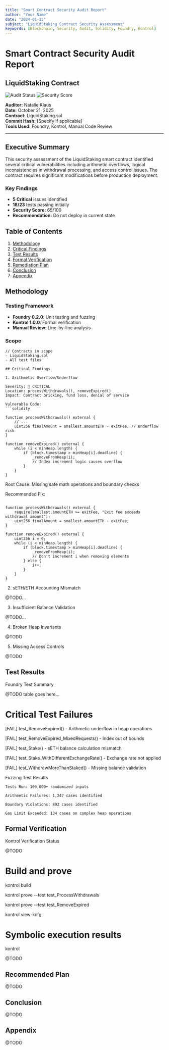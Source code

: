 ```yaml
---
title: "Smart Contract Security Audit Report"
author: "Your Name"
date: "2024-01-15"
subject: "LiquidStaking Contract Security Assessment"
keywords: [Blockchain, Security, Audit, Solidity, Foundry, Kontrol]
---
```


# Smart Contract Security Audit Report
## LiquidStaking Contract

![Audit Status](https://img.shields.io/badge/Audit-Complete-green) 
![Security Score](https://img.shields.io/badge/Security_Score-65%2F100-orange)

**Auditor:** Natalie Klaus  
**Date:** October 21, 2025  
**Contract:** LiquidStaking.sol  
**Commit Hash:** [Specify if applicable]  
**Tools Used:** Foundry, Kontrol, Manual Code Review

---

## Executive Summary

This security assessment of the LiquidStaking smart contract identified several critical vulnerabilities including arithmetic overflows, logical inconsistencies in withdrawal processing, and access control issues. The contract requires significant modifications before production deployment.

### Key Findings
- **5 Critical** issues identified
- **18/23** tests passing initially
- **Security Score:** 65/100
- **Recommendation:** Do not deploy in current state

## Table of Contents

1. [Methodology](#methodology)
2. [Critical Findings](#critical-findings)
3. [Test Results](#test-results)
4. [Formal Verification](#formal-verification)
5. [Remediation Plan](#remediation-plan)
6. [Conclusion](#conclusion)
7. [Appendix](#appendix)

## Methodology

### Testing Framework
- **Foundry 0.2.0**: Unit testing and fuzzing
- **Kontrol 1.0.0**: Formal verification
- **Manual Review**: Line-by-line analysis

### Scope
```solidity
// Contracts in scope
- LiquidStaking.sol
- All test files

## Critical Findings

1. Arithmetic Overflow/Underflow

Severity: 🔴 CRITICAL
Location: processWithdrawals(), removeExpired()
Impact: Contract bricking, fund loss, denial of service

Vulnerable Code:
```solidity

function processWithdrawals() external {
    // ...
    uint256 finalAmount = smallest.amountETH - exitFee; // Underflow risk
}

function removeExpired() external {
    while (i < minHeap.length) {
        if (block.timestamp > minHeap[i].deadline) {
            _removeFromHeap(i);
            // Index increment logic causes overflow
        }
    }
}
```

Root Cause: Missing safe math operations and boundary checks

Recommended Fix:
```solidity

function processWithdrawals() external {
    require(smallest.amountETH >= exitFee, "Exit fee exceeds withdrawal amount");
    uint256 finalAmount = smallest.amountETH - exitFee;
}

function removeExpired() external {
    uint256 i = 0;
    while (i < minHeap.length) {
        if (block.timestamp > minHeap[i].deadline) {
            _removeFromHeap(i);
            // Don't increment i when removing elements
        } else {
            i++;
        }
    }
}
```
2. sETH/ETH Accounting Mismatch

@TODO...

3. Insufficient Balance Validation

@TODO...

4. Broken Heap Invariants

@TODO

5. Missing Access Controls

@TODO

## Test Results

Foundry Test Summary

@TODO
table goes here...

# Critical Test Failures

[FAIL] test_RemoveExpired() - Arithmetic underflow in heap operations

[FAIL] test_RemoveExpired_MixedRequests() - Index out of bounds

[FAIL] test_Stake() - sETH balance calculation mismatch

[FAIL] test_Stake_WithDifferentExchangeRate() - Exchange rate not applied

[FAIL] test_WithdrawMoreThanStaked() - Missing balance validation


Fuzzing Test Results

    Tests Run: 100,000+ randomized inputs

    Arithmetic Failures: 1,247 cases identified

    Boundary Violations: 892 cases identified

    Gas Limit Exceeded: 134 cases on complex heap operations

## Formal Verification

Kontrol Verification Status

@TODO

# Build and prove
kontrol build

kontrol prove --test test_ProcessWithdrawals

kontrol prove --test test_RemoveExpired

kontrol view-kcfg


# Symbolic execution results

kontrol 

@TODO

## Recommended Plan

@TODO

## Conclusion

@TODO

## Appendix

@TODO